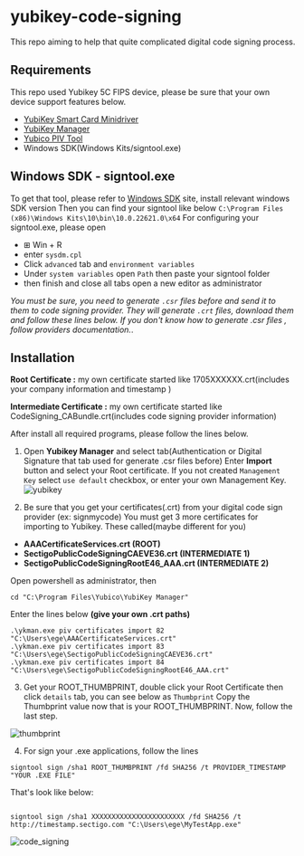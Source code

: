 # yubikey-code-signing

This repo aiming to help that quite complicated digital code signing process.
## Requirements
This repo used Yubikey 5C FIPS device, please be sure that your own device support features below.

- [YubiKey Smart Card Minidriver]("https://www.yubico.com/support/download/smart-card-drivers-tools/")
- [YubiKey Manager]("https://www.yubico.com/support/download/smart-card-drivers-tools/") 
- [Yubico PIV Tool]("https://www.yubico.com/support/download/smart-card-drivers-tools/") 
- Windows SDK(Windows Kits/signtool.exe)

## Windows SDK - signtool.exe
To get that tool, please refer to [Windows SDK]("https://developer.microsoft.com/en-us/windows/downloads/windows-sdk/") site, install relevant windows SDK version
Then you can find your signtool like below ```C:\Program Files (x86)\Windows Kits\10\bin\10.0.22621.0\x64```
For configuring your signtool.exe, please open 
- ⊞ Win + R
- enter ```sysdm.cpl```
- Click ```advanced``` tab and ```environment variables```
- Under ```system variables``` open ```Path``` then paste your signtool folder
- then finish and close all tabs open a new editor as administrator


*You must be sure, you need to generate ```.csr``` files before and send it to them to code signing provider. They will generate ```.crt``` files, download them and follow these lines below. If you don't know how to generate .csr files , follow providers documentation.*.


## Installation 

**Root Certificate :** my own certificate started like 1705XXXXXX.crt(includes your company information and timestamp )

**Intermediate Certificate :** my own certificate started like CodeSigning_CABundle.crt(includes code signing provider information)

After install all required programs, please follow the lines below.
1. Open **Yubikey Manager** and select tab(Authentication or Digital Signature that tab used for generate .csr files before)
Enter **Import** button and select your Root certificate.
If you not created ```Management Key``` select ```use default``` checkbox, or enter your own Management Key.
![yubikey](https://github.com/egemengulpinar/yubikey-code-signing/assets/71253469/e4aec946-0ff3-414e-887c-b9cf8b77575b)


2. Be sure that you get your certificates(.crt) from your digital code sign provider (ex: signmycode)
You must get 3 more certificates for importing to Yubikey. These called(maybe different for you)
- **AAACertificateServices.crt (ROOT)**
- **SectigoPublicCodeSigningCAEVE36.crt (INTERMEDIATE 1)**
- **SectigoPublicCodeSigningRootE46_AAA.crt (INTERMEDIATE 2)**

Open powershell as administrator, then

```cd "C:\Program Files\Yubico\YubiKey Manager"```

Enter the lines below **(give your own .crt paths)**
```
.\ykman.exe piv certificates import 82 "C:\Users\ege\AAACertificateServices.crt"  
.\ykman.exe piv certificates import 83 "C:\Users\ege\SectigoPublicCodeSigningCAEVE36.crt"
.\ykman.exe piv certificates import 84 "C:\Users\ege\SectigoPublicCodeSigningRootE46_AAA.crt"     
```

3. Get your ROOT_THUMBPRINT, double click your Root Certificate then click ```details``` tab, you can see below as ```Thumbprint``` 
Copy the Thumbprint value now that is your ROOT_THUMBPRINT. Now, follow the last step.

![thumbprint](https://github.com/egemengulpinar/yubikey-code-signing/assets/71253469/08e7dbaa-71a2-49a4-ada8-a73315f29560)

4. For sign your .exe applications, follow the lines
```
signtool sign /sha1 ROOT_THUMBPRINT /fd SHA256 /t PROVIDER_TIMESTAMP "YOUR .EXE FILE"
```
That's look like below:
```

signtool sign /sha1 XXXXXXXXXXXXXXXXXXXXXXX /fd SHA256 /t http://timestamp.sectigo.com "C:\Users\ege\MyTestApp.exe"
```
![code_signing](https://github.com/egemengulpinar/yubikey-code-signing/assets/71253469/5cc615f9-9e9c-48d4-bf64-eb3a81d418a4)
